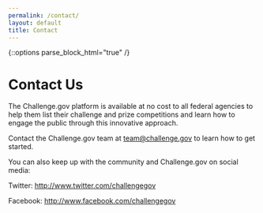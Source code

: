 ```yaml
---
permalink: /contact/
layout: default
title: Contact
---
```


{::options parse_block_html="true" /}
<div class="grid-container usa-prose">
<div class="grid-row  padding-x-8 margin-bottom-4">

# Contact Us

The Challenge.gov platform is available at no cost to all federal agencies to help them list their challenge and prize competitions and learn how to engage the public through this innovative approach.

Contact the Challenge.gov team at [team@challenge.gov](mailto:team@challenge.gov) to learn how to get started. 

You can also keep up with the community and Challenge.gov on social media:

Twitter: <a href="http://www.twitter.com/challengegov" target="_blank" rel="noopener">http://www.twitter.com/challengegov</a>

Facebook: <a href="http://www.facebook.com/challengegov" target="_blank" rel="noopener">http://www.facebook.com/challengegov</a>
</div>
</div>
